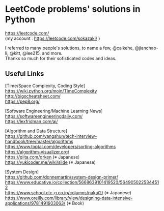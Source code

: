 # LeetCode problems' solutions in Python

https://leetcode.com/  
(my account : https://leetcode.com/sokazaki/ )  

I referred to many people's solutions, to name a few, @caikehe, @jianchao-li, @kitt, @lee215, and more.  
Thanks so much for their sofisticated codes and ideas.

## Useful Links
[Time/Space Complexity, Coding Style]  
https://wiki.python.org/moin/TimeComplexity  
http://bigocheatsheet.com/  
https://pep8.org/  

[Software Engineering/Machine Learning News]  
https://softwareengineeringdaily.com/  
https://lexfridman.com/ai/  

[Algorithm and Data Structure]  
https://github.com/yangshun/tech-interview-handbook/tree/master/algorithms  
https://www.toptal.com/developers/sorting-algorithms  
https://algorithm-visualizer.org/  
https://qiita.com/drken (※ Japanese)  
https://yukicoder.me/wiki/slide (※ Japanese)  

[System Design]  
https://github.com/donnemartin/system-design-primer/  
https://www.educative.io/collection/5668639101419520/5649050225344512  
https://www.school.ctc-g.co.jp/columns/nakai2/ (※ Japanese)  
https://www.oreilly.com/library/view/designing-data-intensive-applications/9781491903063/ (※ Book)  
